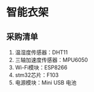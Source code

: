 #  智能衣架

## 采购清单

1. 温湿度传感器：DHT11
2. 三轴加速度传感器：MPU6050
3. Wi-Fi模块：ESP8266
4. stm32芯片：F103
5. 电源模块：Mini USB 电池